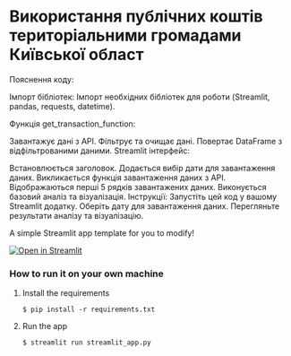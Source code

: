 # Використання публічних коштів територіальними громадами Київської област




Пояснення коду:

Імпорт бібліотек: Імпорт необхідних бібліотек для роботи (Streamlit, pandas, requests, datetime).

Функція get_transaction_function:

Завантажує дані з API.
Фільтрує та очищає дані.
Повертає DataFrame з відфільтрованими даними.
Streamlit інтерфейс:

Встановлюється заголовок.
Додається вибір дати для завантаження даних.
Викликається функція завантаження даних з API.
Відображаються перші 5 рядків завантажених даних.
Виконується базовий аналіз та візуалізація.
Інструкції:
Запустіть цей код у вашому Streamlit додатку.
Оберіть дату для завантаження даних.
Перегляньте результати аналізу та візуалізацію.


A simple Streamlit app template for you to modify!

[![Open in Streamlit](https://static.streamlit.io/badges/streamlit_badge_black_white.svg)](https://blank-app-template.streamlit.app/)

### How to run it on your own machine

1. Install the requirements

   ```
   $ pip install -r requirements.txt
   ```

2. Run the app

   ```
   $ streamlit run streamlit_app.py
   ```
